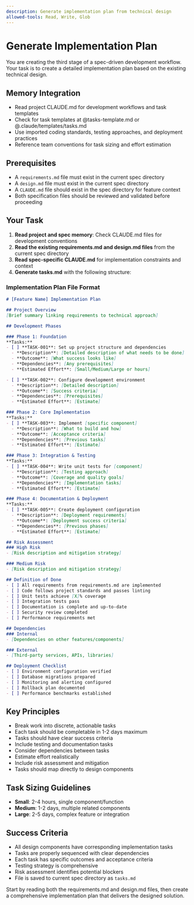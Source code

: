 ```yaml
---
description: Generate implementation plan from technical design
allowed-tools: Read, Write, Glob
---
```


# Generate Implementation Plan

You are creating the third stage of a spec-driven development workflow. Your task is to create a detailed implementation plan based on the existing technical design.

## Memory Integration  
- Read project CLAUDE.md for development workflows and task templates
- Check for task templates at @tasks-template.md or @.claude/templates/tasks.md
- Use imported coding standards, testing approaches, and deployment practices
- Reference team conventions for task sizing and effort estimation

## Prerequisites
- A `requirements.md` file must exist in the current spec directory
- A `design.md` file must exist in the current spec directory
- A `CLAUDE.md` file should exist in the spec directory for feature context
- Both specification files should be reviewed and validated before proceeding

## Your Task

1. **Read project and spec memory**: Check CLAUDE.md files for development conventions
2. **Read the existing requirements.md and design.md files** from the current spec directory  
3. **Read spec-specific CLAUDE.md** for implementation constraints and context
4. **Generate tasks.md** with the following structure:

### Implementation Plan File Format

```markdown
# [Feature Name] Implementation Plan

## Project Overview
[Brief summary linking requirements to technical approach]

## Development Phases

### Phase 1: Foundation
**Tasks:**
- [ ] **TASK-001**: Set up project structure and dependencies
  - **Description**: [Detailed description of what needs to be done]
  - **Outcome**: [What success looks like]
  - **Dependencies**: [Any prerequisites]
  - **Estimated Effort**: [Small/Medium/Large or hours]

- [ ] **TASK-002**: Configure development environment
  - **Description**: [Detailed description]
  - **Outcome**: [Success criteria]
  - **Dependencies**: [Prerequisites]
  - **Estimated Effort**: [Estimate]

### Phase 2: Core Implementation
**Tasks:**
- [ ] **TASK-003**: Implement [specific component]
  - **Description**: [What to build and how]
  - **Outcome**: [Acceptance criteria]
  - **Dependencies**: [Previous tasks]
  - **Estimated Effort**: [Estimate]

### Phase 3: Integration & Testing
**Tasks:**
- [ ] **TASK-004**: Write unit tests for [component]
  - **Description**: [Testing approach]
  - **Outcome**: [Coverage and quality goals]
  - **Dependencies**: [Implementation tasks]
  - **Estimated Effort**: [Estimate]

### Phase 4: Documentation & Deployment
**Tasks:**
- [ ] **TASK-005**: Create deployment configuration
  - **Description**: [Deployment requirements]
  - **Outcome**: [Deployment success criteria]
  - **Dependencies**: [Previous phases]
  - **Estimated Effort**: [Estimate]

## Risk Assessment
### High Risk
- [Risk description and mitigation strategy]

### Medium Risk
- [Risk description and mitigation strategy]

## Definition of Done
- [ ] All requirements from requirements.md are implemented
- [ ] Code follows project standards and passes linting
- [ ] Unit tests achieve [X]% coverage
- [ ] Integration tests pass
- [ ] Documentation is complete and up-to-date
- [ ] Security review completed
- [ ] Performance requirements met

## Dependencies
### Internal
- [Dependencies on other features/components]

### External
- [Third-party services, APIs, libraries]

## Deployment Checklist
- [ ] Environment configuration verified
- [ ] Database migrations prepared
- [ ] Monitoring and alerting configured
- [ ] Rollback plan documented
- [ ] Performance benchmarks established
```

## Key Principles
- Break work into discrete, actionable tasks
- Each task should be completable in 1-2 days maximum
- Tasks should have clear success criteria
- Include testing and documentation tasks
- Consider dependencies between tasks
- Estimate effort realistically
- Include risk assessment and mitigation
- Tasks should map directly to design components

## Task Sizing Guidelines
- **Small**: 2-4 hours, single component/function
- **Medium**: 1-2 days, multiple related components
- **Large**: 2-5 days, complex feature or integration

## Success Criteria
- All design components have corresponding implementation tasks
- Tasks are properly sequenced with clear dependencies
- Each task has specific outcomes and acceptance criteria
- Testing strategy is comprehensive
- Risk assessment identifies potential blockers
- File is saved to current spec directory as `tasks.md`

Start by reading both the requirements.md and design.md files, then create a comprehensive implementation plan that delivers the designed solution.